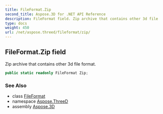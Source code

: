 ```yaml
---
title: FileFormat.Zip
second_title: Aspose.3D for .NET API Reference
description: FileFormat field. Zip archive that contains other 3d file format
type: docs
weight: 450
url: /net/aspose.threed/fileformat/zip/
---
```

## FileFormat.Zip field

Zip archive that contains other 3d file format.

```csharp
public static readonly FileFormat Zip;
```

### See Also

* class [FileFormat](../)
* namespace [Aspose.ThreeD](../../fileformat/)
* assembly [Aspose.3D](../../../)


